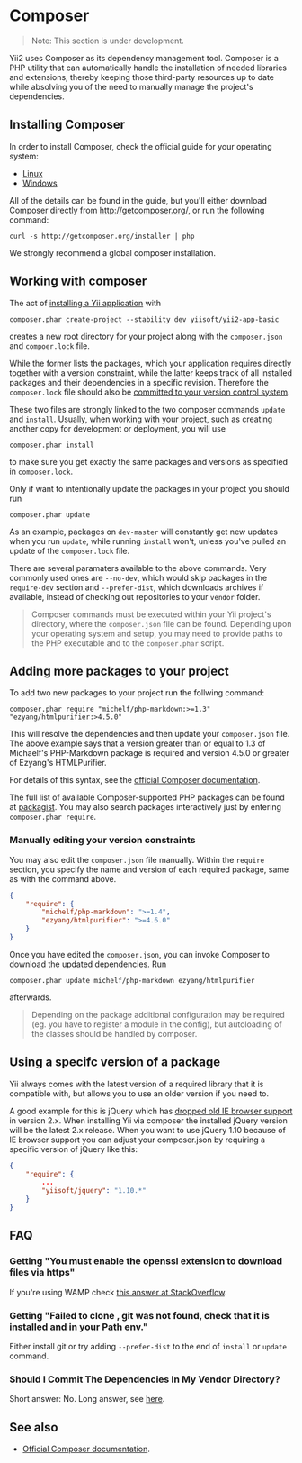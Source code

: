 Composer
========

> Note: This section is under development.

Yii2 uses Composer as its dependency management tool. Composer is a PHP utility that can automatically handle the installation of needed libraries and
extensions, thereby keeping those third-party resources up to date while absolving you of the need to manually manage the project's dependencies.

Installing Composer
-------------------

In order to install Composer, check the official guide for your operating system:

* [Linux](http://getcomposer.org/doc/00-intro.md#installation-nix)
* [Windows](http://getcomposer.org/doc/00-intro.md#installation-windows)

All of the details can be found in the guide, but you'll either download Composer directly from <http://getcomposer.org/>, or run the following command:

```
curl -s http://getcomposer.org/installer | php
```

We strongly recommend a global composer installation.

Working with composer
---------------------

The act of [installing a Yii application](installation.md) with 

```
composer.phar create-project --stability dev yiisoft/yii2-app-basic
``` 

creates a new root directory for your project along with the `composer.json` and `compoer.lock` file.

While the former lists the packages, which your application requires directly together with a version constraint, while the latter keeps track of all installed packages and their dependencies in a specific revision. Therefore the `composer.lock` file should also be [committed to your version control system](https://getcomposer.org/doc/01-basic-usage.md#composer-lock-the-lock-file).

These two files are strongly linked to the two composer commands `update` and `install`.
Usually, when working with your project, such as creating another copy for development or deployment, you will use 

```
composer.phar install
```

to make sure you get exactly the same packages and versions as specified in `composer.lock`. 

Only if want to intentionally update the packages in your project you should run 

```
composer.phar update
```

As an example, packages on `dev-master` will constantly get new updates when you run `update`, while running `install` won't, unless you've pulled an update of the `composer.lock` file.

There are several paramaters available to the above commands. Very commonly used ones are `--no-dev`, which would skip packages in the `require-dev` section and `--prefer-dist`, which downloads archives if available, instead of checking out repositories to your `vendor` folder.

> Composer commands must be executed within your Yii project's directory, where the `composer.json` file can be found.
Depending upon your operating system and setup, you may need to provide paths to the PHP executable and
to the `composer.phar` script.


Adding more packages to your project
------------------------------------

To add two new packages to your project run the follwing command:

```
composer.phar require "michelf/php-markdown:>=1.3" "ezyang/htmlpurifier:>4.5.0"
```

This will resolve the dependencies and then update your `composer.json` file.
The above example says that a version greater than or equal to 1.3 of Michaelf's PHP-Markdown package is required
and version 4.5.0 or greater of Ezyang's HTMLPurifier.

For details of this syntax, see the [official Composer documentation](https://getcomposer.org/doc/01-basic-usage.md#package-versions).

The full list of available Composer-supported PHP packages can be found at [packagist](http://packagist.org/). You may also search packages interactively just by entering `composer.phar require`.

### Manually editing your version constraints

You may also edit the `composer.json` file manually. Within the `require` section, you specify the name and version of each required package, same as with the command above.

```json
{
    "require": {
        "michelf/php-markdown": ">=1.4",
        "ezyang/htmlpurifier": ">=4.6.0"
    }
}
```

Once you have edited the `composer.json`, you can invoke Composer to download the updated dependencies. Run 

```
composer.phar update michelf/php-markdown ezyang/htmlpurifier
``` 

afterwards.

> Depending on the package additional configuration may be required (eg. you have to register a module in the config), but autoloading of the classes should be handled by composer.


Using a specifc version of a package
------------------------------------

Yii always comes with the latest version of a required library that it is compatible with, but allows you to use an older version if you need to.

A good example for this is jQuery which has [dropped old IE browser support](http://jquery.com/browser-support/) in version 2.x.
When installing Yii via composer the installed jQuery version will be the latest 2.x release. When you want to use jQuery 1.10
because of IE browser support you can adjust your composer.json by requiring a specific version of jQuery like this:

```json
{
    "require": {
        ...
        "yiisoft/jquery": "1.10.*"
    }
}
```


FAQ
---

### Getting "You must enable the openssl extension to download files via https"

If you're using WAMP check [this answer at StackOverflow](http://stackoverflow.com/a/14265815/1106908).

### Getting "Failed to clone <URL here>, git was not found, check that it is installed and in your Path env."

Either install git or try adding `--prefer-dist` to the end of `install` or `update` command.

### Should I Commit The Dependencies In My Vendor Directory?

Short answer: No. Long answer, see [here](https://getcomposer.org/doc/faqs/should-i-commit-the-dependencies-in-my-vendor-directory.md).


See also
--------

- [Official Composer documentation](http://getcomposer.org).
